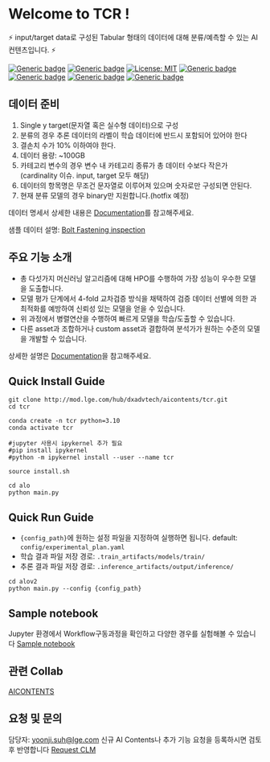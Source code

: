 # Welcome to TCR !

⚡ input/target data로 구성된 Tabular 형태의 데이터에 대해 분류/예측할 수 있는 AI 컨텐츠입니다. ⚡

[![Generic badge](https://img.shields.io/badge/release-v1.0.0-green.svg?style=for-the-badge)](http://링크)
[![Generic badge](https://img.shields.io/badge/last_update-2023.10.16-002E5F?style=for-the-badge)]()
[![License: MIT](https://img.shields.io/badge/License-MIT-yellow.svg?style=for-the-badge)](https://opensource.org/licenses/MIT)
[![Generic badge](https://img.shields.io/badge/python-3.10.12-purple.svg?style=for-the-badge&logo=python&logoColor=white)](https://www.python.org/)
[![Generic badge](https://img.shields.io/badge/dependencies-up_to_date-green.svg?style=for-the-badge&logo=python&logoColor=white)](requirement링크)
[![Generic badge](https://img.shields.io/badge/collab-blue.svg?style=for-the-badge)](http://collab.lge.com/main/display/AICONTENTS)
[![Generic badge](https://img.shields.io/badge/request_clm-green.svg?style=for-the-badge)](http://collab.lge.com/main/pages/viewpage.action?pageId=2157128981)


## 데이터 준비
1. Single y target(문자열 혹은 실수형 데이터)으로 구성
2. 분류의 경우 추론 데이터의 라벨이 학습 데이터에 반드시 포함되어 있어야 한다
3. 결손치 수가 10% 이하여야 한다.	
4. 데이터 용량:	~100GB
5. 카테고리 변수의 경우 변수 내 카테고리 종류가 총 데이터 수보다 작은가(cardinality 이슈. input, target 모두 해당)	
6. 데이터의 항목명은 무조건 문자열로 이루어져 있으며 숫자로만 구성되면 안된다.	
7. 현재 분류 모델의 경우 binary만 지원합니다.(hotfix 예정)

데이터 명세서 상세한 내용은 [Documentation](http://collab.lge.com/main/pages/viewpage.action?pageId=2082913519)를 참고해주세요.

샘플 데이터 설명: [Bolt Fastening inspection](http://collab.lge.com/main/pages/viewpage.action?pageId=1965439195&src=sidebar)
 


## 주요 기능 소개
- 총 다섯가지 머신러닝 알고리즘에 대해 HPO를 수행하여 가장 성능이 우수한 모델을 도출합니다.
- 모델 평가 단계에서 4-fold 교차검증 방식을 채택하여 검증 데이터 선별에 의한 과최적화를 예방하여 신뢰성 있는 모델을 얻을 수 있습니다.
- 위 과정에서 병렬연산을 수행하여 빠르게 모델을 학습/도출할 수 있습니다.
- 다른 asset과 조합하거나 custom asset과 결합하여 분석가가 원하는 수준의 모델을 개발할 수 있습니다.

상세한 설명은 [Documentation](http://collab.lge.com/main/pages/viewpage.action?pageId=2008478373)을 참고해주세요. 

## Quick Install Guide


```console
git clone http://mod.lge.com/hub/dxadvtech/aicontents/tcr.git 
cd tcr 

conda create -n tcr python=3.10
conda activate tcr 

#jupyter 사용시 ipykernel 추가 필요
#pip install ipykernel
#python -m ipykernel install --user --name tcr 

source install.sh

cd alo
python main.py

```

## Quick Run Guide
- `{config_path}`에 원하는 설정 파일을 지정하여 실행하면 됩니다. default: `config/experimental_plan.yaml`
- 학습 결과 파일 저장 경로: `.train_artifacts/models/train/`
- 추론 결과 파일 저장 경로: `.inference_artifacts/output/inference/`

```
cd alov2
python main.py --config {config_path}
```

## Sample notebook
Jupyter 환경에서 Workflow구동과정을 확인하고 다양한 경우를 실험해볼 수 있습니다 [Sample notebook](http://mod.lge.com/hub/dxadvtech/aicontents/tcr/-/blob/main/TCR_asset_run_template.ipynb)

## 관련 Collab
[AICONTENTS](http://collab.lge.com/main/display/AICONTENTS)

## 요청 및 문의
담당자: yoonji.suh@lge.com
신규 AI Contents나 추가 기능 요청을 등록하시면 검토 후 반영합니다  [Request CLM](http:/링크)



